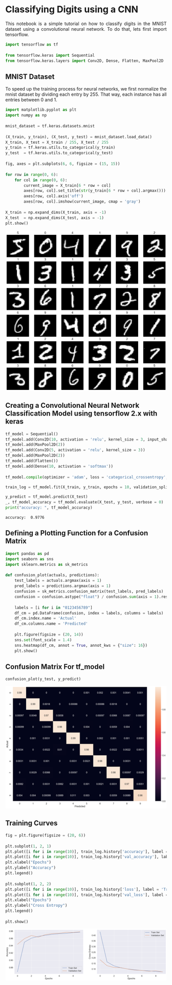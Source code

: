 # Classifying Digits using a CNN

<div style='text-align: justify'>This notebook is a simple tutorial on how to classify digits in the MNIST dataset using a convolutional neural network. To do that, lets first import tensorflow.</div>


```python
import tensorflow as tf

from tensorflow.keras import Sequential
from tensorflow.keras.layers import Conv2D, Dense, Flatten, MaxPool2D
```

## MNIST Dataset

<div style='text-align: justify'>To speed up the training process for neural networks, we first normalize the mnist dataset by dividing each entry by 255. That way, each instance has all entries between 0 and 1. </div>


```python
import matplotlib.pyplot as plt
import numpy as np

mnist_dataset = tf.keras.datasets.mnist

(X_train, y_train), (X_test, y_test) = mnist_dataset.load_data()
X_train, X_test = X_train / 255, X_test / 255
y_train = tf.keras.utils.to_categorical(y_train)
y_test  = tf.keras.utils.to_categorical(y_test)

fig, axes = plt.subplots(6, 6, figsize = (15, 15))

for row in range(0, 6):
    for col in range(0, 6):
        current_image = X_train[6 * row + col]
        axes[row, col].set_title(str(y_train[6 * row + col].argmax()))
        axes[row, col].axis('off')
        axes[row, col].imshow(current_image, cmap = 'gray')
        
X_train = np.expand_dims(X_train, axis = -1)
X_test  = np.expand_dims(X_test, axis = -1)
plt.show()
```


![png](output_5_0.png)


## Creating a Convolutional Neural Network Classification Model using tensorflow 2.x with keras


```python
tf_model = Sequential()
tf_model.add(Conv2D(10, activation = 'relu', kernel_size = 3, input_shape = (28, 28, 1)))
tf_model.add(MaxPool2D(2))
tf_model.add(Conv2D(5, activation = 'relu', kernel_size = 3))
tf_model.add(MaxPool2D(2))
tf_model.add(Flatten())
tf_model.add(Dense(10, activation = 'softmax'))

tf_model.compile(optimizer = 'adam', loss = 'categorical_crossentropy', metrics = ['accuracy'])
```


```python
train_log = tf_model.fit(X_train, y_train, epochs = 10, validation_split = 0.20, verbose = 0)
```


```python
y_predict = tf_model.predict(X_test)
_, tf_model_accuracy = tf_model.evaluate(X_test, y_test, verbose = 0)
print("accuracy: ", tf_model_accuracy)
```

    accuracy:  0.9776


## Defining a Plotting Function for a Confusion Matrix


```python
import pandas as pd
import seaborn as sns
import sklearn.metrics as sk_metrics

def confusion_plot(actuals, predictions):
    test_labels = actuals.argmax(axis = 1)
    pred_labels = predictions.argmax(axis = 1)
    confusion = sk_metrics.confusion_matrix(test_labels, pred_labels)
    confusion = confusion.astype("float") / confusion.sum(axis = 1).reshape(-1, 1)
    
    labels = [i for i in "0123456789"]
    df_cm = pd.DataFrame(confusion, index = labels, columns = labels)
    df_cm.index.name = 'Actual'
    df_cm.columns.name = 'Predicted'
    
    plt.figure(figsize = (20, 14))
    sns.set(font_scale = 1.4)
    sns.heatmap(df_cm, annot = True, annot_kws = {"size": 16})
    plt.show()
```

## Confusion Matrix For tf_model


```python
confusion_plot(y_test, y_predict)
```


![png](output_13_0.png)


## Training Curves


```python
fig = plt.figure(figsize = (20, 6))

plt.subplot(1, 2, 1)
plt.plot([i for i in range(10)], train_log.history['accuracy'], label = 'Train Set')
plt.plot([i for i in range(10)], train_log.history['val_accuracy'], label = 'Validation Set')
plt.xlabel("Epochs")
plt.ylabel("Accuracy")
plt.legend()

plt.subplot(1, 2, 2)
plt.plot([i for i in range(10)], train_log.history['loss'], label = 'Train Set')
plt.plot([i for i in range(10)], train_log.history['val_loss'], label = 'Validation Set')
plt.xlabel("Epochs")
plt.ylabel("Cross Entropy")
plt.legend()

plt.show()
```


![png](output_15_0.png)

